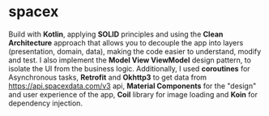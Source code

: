 # spacex

Build with __Kotlin__, applying **SOLID** principles and using the **Clean Architecture** approach that allows you to decouple the app into layers (presentation, domain, data), making the code easier to understand, modify and test.
I also implement the **Model View ViewModel** design pattern, to isolate the UI from the business logic. Additionally, I used **coroutines** for Asynchronous tasks, **Retrofit** and **Okhttp3** to get data from https://api.spacexdata.com/v3 api, **Material Components** for the "design" and user experience of the app, **Coil** library for image loading and **Koin** for dependency injection.
